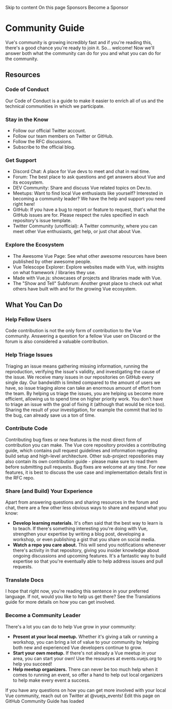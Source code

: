 Skip to content
On this page
Sponsors
Become a Sponsor
# Community Guide ​
Vue's community is growing incredibly fast and if you're reading this, there's a good chance you're ready to join it. So... welcome!
Now we'll answer both what the community can do for you and what you can do for the community.
## Resources ​
### Code of Conduct ​
Our Code of Conduct is a guide to make it easier to enrich all of us and the technical communities in which we participate.
### Stay in the Know ​
  * Follow our official Twitter account.
  * Follow our team members on Twitter or GitHub.
  * Follow the RFC discussions.
  * Subscribe to the official blog.


### Get Support ​
  * Discord Chat: A place for Vue devs to meet and chat in real time.
  * Forum: The best place to ask questions and get answers about Vue and its ecosystem.
  * DEV Community: Share and discuss Vue related topics on Dev.to.
  * Meetups: Want to find local Vue enthusiasts like yourself? Interested in becoming a community leader? We have the help and support you need right here!
  * GitHub: If you have a bug to report or feature to request, that's what the GitHub issues are for. Please respect the rules specified in each repository's issue template.
  * Twitter Community (unofficial): A Twitter community, where you can meet other Vue enthusiasts, get help, or just chat about Vue.


### Explore the Ecosystem ​
  * The Awesome Vue Page: See what other awesome resources have been published by other awesome people.
  * Vue Telescope Explorer: Explore websites made with Vue, with insights on what framework / libraries they use.
  * Made with Vue.js: showcases of projects and libraries made with Vue.
  * The "Show and Tell" Subforum: Another great place to check out what others have built with and for the growing Vue ecosystem.


## What You Can Do ​
### Help Fellow Users ​
Code contribution is not the only form of contribution to the Vue community. Answering a question for a fellow Vue user on Discord or the forum is also considered a valuable contribution.
### Help Triage Issues ​
Triaging an issue means gathering missing information, running the reproduction, verifying the issue's validity, and investigating the cause of the issue.
We receive many issues in our repositories on GitHub every single day. Our bandwidth is limited compared to the amount of users we have, so issue triaging alone can take an enormous amount of effort from the team. By helping us triage the issues, you are helping us become more efficient, allowing us to spend time on higher priority work.
You don't have to triage an issue with the goal of fixing it (although that would be nice too). Sharing the result of your investigation, for example the commit that led to the bug, can already save us a ton of time.
### Contribute Code ​
Contributing bug fixes or new features is the most direct form of contribution you can make.
The Vue core repository provides a contributing guide, which contains pull request guidelines and information regarding build setup and high-level architecture. Other sub-project repositories may also contain its own contribution guide - please make sure to read them before submitting pull requests.
Bug fixes are welcome at any time. For new features, it is best to discuss the use case and implementation details first in the RFC repo.
### Share (and Build) Your Experience ​
Apart from answering questions and sharing resources in the forum and chat, there are a few other less obvious ways to share and expand what you know:
  * **Develop learning materials.** It's often said that the best way to learn is to teach. If there's something interesting you're doing with Vue, strengthen your expertise by writing a blog post, developing a workshop, or even publishing a gist that you share on social media.
  * **Watch a repo you care about.** This will send you notifications whenever there's activity in that repository, giving you insider knowledge about ongoing discussions and upcoming features. It's a fantastic way to build expertise so that you're eventually able to help address issues and pull requests.


### Translate Docs ​
I hope that right now, you're reading this sentence in your preferred language. If not, would you like to help us get there?
See the Translations guide for more details on how you can get involved.
### Become a Community Leader ​
There's a lot you can do to help Vue grow in your community:
  * **Present at your local meetup.** Whether it's giving a talk or running a workshop, you can bring a lot of value to your community by helping both new and experienced Vue developers continue to grow.
  * **Start your own meetup.** If there's not already a Vue meetup in your area, you can start your own! Use the resources at events.vuejs.org to help you succeed!
  * **Help meetup organizers.** There can never be too much help when it comes to running an event, so offer a hand to help out local organizers to help make every event a success.


If you have any questions on how you can get more involved with your local Vue community, reach out on Twitter at @vuejs_events!
Edit this page on GitHub
Community Guide has loaded
